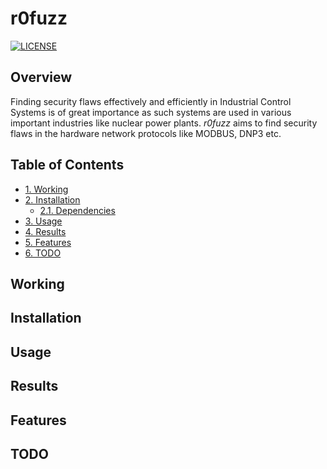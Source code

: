 # r0fuzz <!-- omit in toc -->
[![LICENSE](https://img.shields.io/badge/License-MIT-green)](https://github.com/AshwAthi8/Project-NetwoFuz/blob/master/LICENSE)

## Overview <!-- omit in toc -->

Finding security flaws effectively and efficiently in Industrial Control Systems is of great importance as such systems are used in various important industries like nuclear power plants. *r0fuzz* aims to find security flaws in the hardware network protocols like MODBUS, DNP3 etc.

## Table of Contents <!-- omit in toc -->

- [1. Working](#1-working)
- [2. Installation](#2-installation)
  - [2.1. Dependencies](#2.1-dependencies)
- [3. Usage](#3-usage)
- [4. Results](#4-results)
- [5. Features](#5-features)
- [6. TODO](#6-todo)

## Working
## Installation
## Usage
## Results
## Features
## TODO